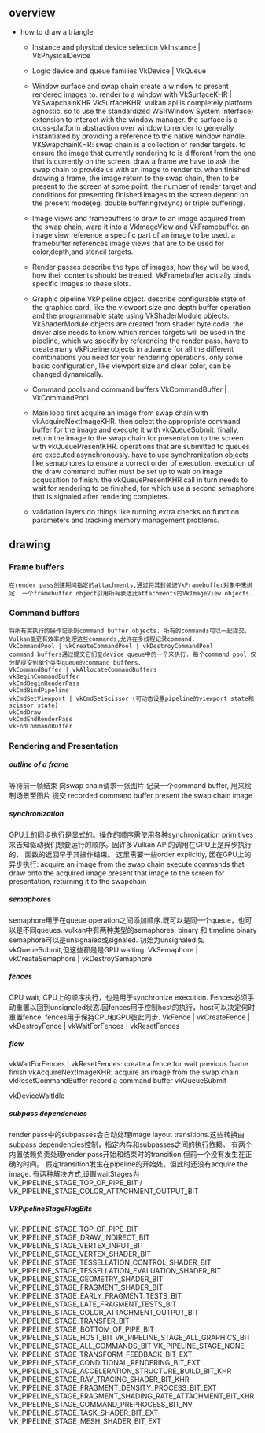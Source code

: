 ## overview
- how to draw a triangle
  - Instance and physical device selection
  VkInstance | VkPhysicalDevice

  - Logic device and queue families
  VkDevice | VkQueue

  - Window surface and swap chain 
  create a window to present rendered images to.
  render to a window with VkSurfaceKHR | VkSwapchainKHR
  VkSurfaceKHR: vulkan api is completely platform agnostic, so to use the standardized WSI(Window System Interface) extension to interact with the window manager.
                the surface is a cross-platform abstraction over window to render to
                generally instantiated by providing a reference to the native window handle.
  VKSwapchainKHR: swap chain is a collection of render targets. to ensure the image that currently rendering to is different from the one that is currently on the screen.
                  draw a frame we have to ask the swap chain to provide us with an image to render to. when finished drawing a frame, the image return to the swap chain, then to be present to the screen at some point.
                  the number of render target and conditions for presenting finished images to the screen depend on the present mode(eg. double buffering(vsync) or triple buffering). 

  - Image views and framebuffers
  to draw to an image acquired from the swap chain, warp it into a VkImageView and VkFramebuffer. 
  an image view reference a specific part of an image to be used.
  a framebuffer references image views that are to be used for color,depth,and stencil targets.

  - Render passes
  describe the type of images, how they will be used, how their contents should be treated. VkFramebuffer actually binds specific images to these slots.

  - Graphic pipeline
  VkPipeline object. 
  describe configurable state of the graphics card, like the viewport size and depth buffer operation and the programmable state using VkShaderModule objects.
  VkShaderModule objects are created from shader byte code. 
  the driver alse needs to know which render targets will be used in the pipeline, which we specify by referencing the render pass.
  have to create many VkPipeline objects in advance for all the different combinations you need for your rendering operations.
  only some basic configuration, like viewport size and clear color, can be changed dynamically.

  - Command pools and command buffers
  VkCommandBuffer | VkCommandPool

  - Main loop
  first acquire an image from swap chain with vkAcquireNextImageKHR. then select the appropriate command buffer for the image and execute it with vkQueueSubmit.
  finally, return the image to the swap chain for presentation to the screen with vkQueuePresentKHR.
  operations that are submitted to queues are executed asynchronously. have to use synchronization objects like semaphores to ensure a correct order of execution.
  execution of the draw command buffer must be set up to wait on image acqussition to finish.
  the vkQueuePresentKHR call in turn needs to wait for rendering to be finished, for which use a second semaphore that is signaled after rendering completes.

  - validation layers
  do things like running extra checks on function parameters and tracking memory management problems.


## drawing
### Frame buffers
    在render pass创建期间指定的attachments,通过将其封装进VkFramebuffer对象中来绑定. 一个framebuffer object引用所有表达此attachments的VkImageView objects.

### Command buffers
    将所有需执行的操作记录到command buffer objects. 所有的commands可以一起提交， Vulkan能更有效率的处理这些commands,允许在多线程记录command.
    VkCommandPool | vkCreateCommandPool | vkDestroyCommandPool
    command buffers通过提交它们至device queue中的一个来执行. 每个command pool 仅分配提交到单个类型queue的command buffers.
    VkCommandBuffer | vkAllocateCommandBuffers
    vkBeginCommandBuffer
    vkCmdBeginRenderPass
    vkCmdBindPipeline
    vkCmdSetViewport | vkCmdSetScissor (可动态设置pipeline的viewport state和scissor state)
    vkCmdDraw
    vkCmdEndRenderPass
    vkEndCommandBuffer

### Rendering and Presentation
##### outline of a frame
等待前一帧结束
向swap chain请求一张图片
记录一个command buffer, 用来绘制场景至图片
提交 recorded command buffer
present the swap chain image

##### synchronization
GPU上的同步执行是显式的。操作的顺序需使用各种synchronization primitives来告知驱动我们想要运行的顺序。因许多Vulkan API的调用在GPU上是异步执行的， 函数的返回早于其操作结束。
这里需要一些order explicitly, 因在GPU上的异步执行:
    acquire an image from the swap chain
    execute commands that draw onto the acquired image
    present that image to the screen for presentation, returning it to the swapchain

##### semaphores
semaphore用于在queue operation之间添加顺序.既可以是同一个queue，也可以是不同queues.
vulkan中有两种类型的semaphores: binary 和 timeline
binary semaphore可以是unsignaled或signaled. 初始为unsignaled.如vkQueueSubmit,但这些都是是GPU waiting.
VkSemaphore | vkCreateSemaphore | vkDestroySemaphore

##### fences
CPU wait, CPU上的顺序执行，也是用于synchronize execution.
Fences必须手动重置以回到unsignaled状态.因fences用于控制host的执行，host可以决定何时重置fence.
fences用于保持CPU和GPU彼此同步.
VkFence | vkCreateFence | vkDestroyFence | vkWaitForFences | vkResetFences

##### flow
vkWaitForFences | vkResetFences:  create a fence for wait previous frame finish
vkAcquireNextImageKHR: acquire an image from the swap chain
vkResetCommandBuffer
record a command buffer
vkQueueSubmit

vkDeviceWaitIdle

##### subpass dependencies
render pass中的subpasses会自动处理image layout transitions.这些转换由subpass dependencies控制，指定内存和subpasses之间的执行依赖。
有两个内置依赖负责处理render pass开始和结束时的transition.但前一个没有发生在正确的时间。 假定transition发生在pipeline的开始处，但此时还没有acquire the image.
有两种解决方式,设置waitStages为VK_PIPELINE_STAGE_TOP_OF_PIPE_BIT / VK_PIPELINE_STAGE_COLOR_ATTACHMENT_OUTPUT_BIT 



##### VkPipelineStageFlagBits
VK_PIPELINE_STAGE_TOP_OF_PIPE_BIT
VK_PIPELINE_STAGE_DRAW_INDIRECT_BIT
VK_PIPELINE_STAGE_VERTEX_INPUT_BIT
VK_PIPELINE_STAGE_VERTEX_SHADER_BIT
VK_PIPELINE_STAGE_TESSELLATION_CONTROL_SHADER_BIT
VK_PIPELINE_STAGE_TESSELLATION_EVALUATION_SHADER_BIT
VK_PIPELINE_STAGE_GEOMETRY_SHADER_BIT
VK_PIPELINE_STAGE_FRAGMENT_SHADER_BIT
VK_PIPELINE_STAGE_EARLY_FRAGMENT_TESTS_BIT
VK_PIPELINE_STAGE_LATE_FRAGMENT_TESTS_BIT
VK_PIPELINE_STAGE_COLOR_ATTACHMENT_OUTPUT_BIT
VK_PIPELINE_STAGE_TRANSFER_BIT
VK_PIPELINE_STAGE_BOTTOM_OF_PIPE_BIT
VK_PIPELINE_STAGE_HOST_BIT
VK_PIPELINE_STAGE_ALL_GRAPHICS_BIT
VK_PIPELINE_STAGE_ALL_COMMANDS_BIT
VK_PIPELINE_STAGE_NONE
VK_PIPELINE_STAGE_TRANSFORM_FEEDBACK_BIT_EXT
VK_PIPELINE_STAGE_CONDITIONAL_RENDERING_BIT_EXT
VK_PIPELINE_STAGE_ACCELERATION_STRUCTURE_BUILD_BIT_KHR
VK_PIPELINE_STAGE_RAY_TRACING_SHADER_BIT_KHR
VK_PIPELINE_STAGE_FRAGMENT_DENSITY_PROCESS_BIT_EXT
VK_PIPELINE_STAGE_FRAGMENT_SHADING_RATE_ATTACHMENT_BIT_KHR
VK_PIPELINE_STAGE_COMMAND_PREPROCESS_BIT_NV
VK_PIPELINE_STAGE_TASK_SHADER_BIT_EXT
VK_PIPELINE_STAGE_MESH_SHADER_BIT_EXT